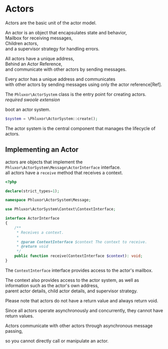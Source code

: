 # Actors

Actors are the basic unit of the actor model.

An actor is an object that encapsulates state and behavior,  
Mailbox for receiving messages,  
Children actors,  
and a supervisor strategy for handling errors.  

All actors have a unique address,  
Behind an Actor Reference,  
and communicate with other actors by sending messages.  

Every actor has a unique address and communicates  
with other actors by sending messages using only the actor reference[Ref].  

The `Phluxor\ActorSystem` class is the entry point for creating actors.  
*required swoole extension*

boot an actor system.  

```php
$system = \Phluxor\ActorSystem::create();
```

The actor system is the central component that manages the lifecycle of actors.  

## Implementing an Actor

actors are objects that implement the `Phluxor\ActorSystem\Message\ActorInterface` interface.  
all actors have a `receive` method that receives a context.  

```php
<?php

declare(strict_types=1);

namespace Phluxor\ActorSystem\Message;

use Phluxor\ActorSystem\Context\ContextInterface;

interface ActorInterface
{
    /**
     * Receives a context.
     *
     * @param ContextInterface $context The context to receive.
     * @return void
     */
    public function receive(ContextInterface $context): void;
}

```

The `ContextInterface` interface provides access to the actor's mailbox.  

The context also provides access to the actor system, as well as information such as the actor's own address,  
parent actor details, child actor details, and supervisor strategy.

Please note that actors do not have a return value and always return void.

Since all actors operate asynchronously and concurrently, they cannot have return values.

Actors communicate with other actors through asynchronous message passing,

so you cannot directly call or manipulate an actor.
